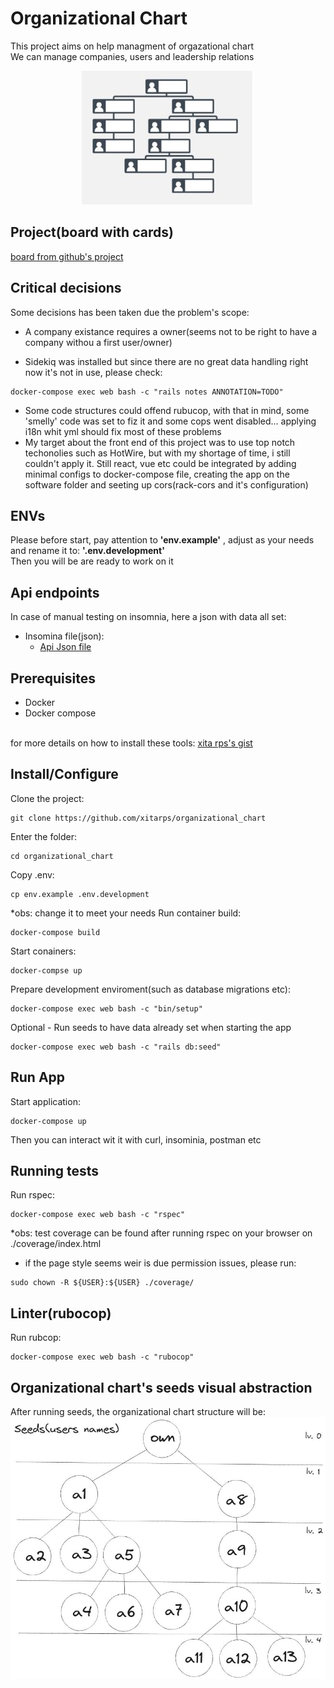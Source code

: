 # Organizational Chart
This project aims on help managment of orgazational chart
<br>We can manage companies, users and leadership relations


<center><img src="doc/images/organizational_chart.jpg"></center>

## Project(board with cards)
[board from github's project](https://github.com/users/xitarps/projects/7/views/1)

## Critical decisions
Some decisions has been taken due the problem's scope:
 - A company existance requires a owner(seems not to be right to have a company withou a first user/owner)

 - Sidekiq was installed but since there are no great data handling right now it's not in use, please check:
 ```
 docker-compose exec web bash -c "rails notes ANNOTATION=TODO"
 ```
 - Some code structures could offend rubucop, with that in mind, some 'smelly' code was set to fiz it and some cops went disabled... applying i18n whit yml should fix most of these problems
 - My target about the front end of this project was to use top notch techonolies such as HotWire, but with my shortage of time, i still couldn't apply it.
 Still react, vue etc could be integrated by adding minimal configs to docker-compose file, creating the app on the software folder and seeting up cors(rack-cors and it's configuration)
 
## ENVs
Please before start, pay attention to <b>'env.example'</b> , adjust as your needs
and rename it to: <b>'.env.development'</b>
<br>Then you will be are ready to work on it

## Api endpoints
In case of manual testing on insomnia, here a json with data all set:
 - Insomina file(json):
   - [Api Json file](./doc/insomnia/endpoints.json)

## Prerequisites
  - Docker
  - Docker compose

<br>for more details on how to install these tools:
[xita rps's gist](https://gist.github.com/xitarps/f20989a9976aab14517159fdc85a3223)

## Install/Configure

Clone the project:
```
git clone https://github.com/xitarps/organizational_chart
```
Enter the folder:
```
cd organizational_chart
```
Copy .env:
```
cp env.example .env.development
```
*obs: change it to meet your needs
Run container build:
```
docker-compose build
```
Start conainers:
```
docker-compse up
```
Prepare development enviroment(such as database migrations etc):
```
docker-compose exec web bash -c "bin/setup"
```
Optional - Run seeds to have data already set when starting the app
```
docker-compose exec web bash -c "rails db:seed"
```

## Run App
Start application:
```
docker-compose up
```
Then you can interact wit it with curl, insominia, postman etc

## Running tests
Run rspec:
```
docker-compose exec web bash -c "rspec"
```
*obs: test coverage can be found after running rspec on your browser on ./coverage/index.html
* if the page style seems weir is due permission issues, please run:
```
sudo chown -R ${USER}:${USER} ./coverage/
```

## Linter(rubocop)
Run rubcop:
```
docker-compose exec web bash -c "rubocop"
```

## Organizational chart's seeds visual abstraction
After running seeds, the organizational chart structure will be:
![Seeds](./doc/images/seeds_user_names.jpg)